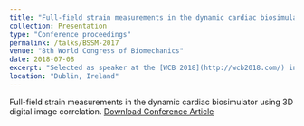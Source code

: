 ```yaml
---
title: "Full-field strain measurements in the dynamic cardiac biosimulator using 3D digital image correlation"
collection: Presentation
type: "Conference proceedings"
permalink: /talks/BSSM-2017
venue: "8th World Congress of Biomechanics"
date: 2018-07-08	
excerpt: "Selected as speaker at the [WCB 2018](http://wcb2018.com/) in the Imaging and Device Biomechanics session."
location: "Dublin, Ireland"
---
```


Full-field strain measurements in the dynamic cardiac biosimulator using 3D digital image correlation. [Download Conference Article](https://app.oxfordabstracts.com/stages/123/programme-builder/submission/20327?backHref=/events/123/sessions/111&view=published)
